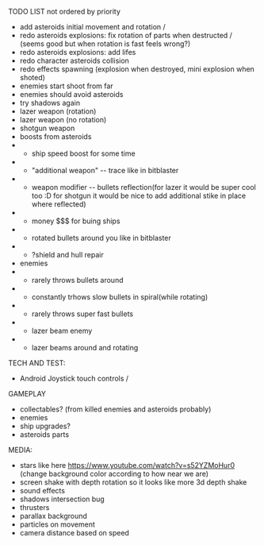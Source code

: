 TODO LIST
not ordered by priority
* add asteroids initial movement and rotation \/
* redo asteroids explosions: fix rotation of parts when destructed \/ (seems good but when rotation is fast feels wrong?)
* redo asteroids explosions: add lifes
* redo character asteroids collision
* redo effects spawning (explosion when destroyed, mini explosion when shoted)
* enemies start shoot from far
* enemies should avoid asteroids
* try shadows again
* lazer weapon (rotation)
* lazer weapon (no rotation)
* shotgun weapon
* boosts from asteroids
* * ship speed boost for some time
* * "additional weapon"  -- trace like in bitblaster
* * weapon modifier -- bullets reflection(for lazer it would be super cool too :D for shotgun it would be nice to add additional stike in place where reflected)
* * money $$$ for buing ships
* * rotated bullets around you like in bitblaster
* * ?shield and hull repair
* enemies
* * rarely throws bullets around
* * constantly trhows slow bullets in spiral(while rotating)
* * rarely throws super fast bullets
* * lazer beam enemy
* * lazer beams around and rotating

TECH AND TEST:
* Android Joystick touch controls \/

GAMEPLAY
* collectables? (from killed enemies and asteroids probably)
* enemies
* ship upgrades?
* asteroids parts

MEDIA:
* stars like here https://www.youtube.com/watch?v=s52YZMoHur0  (change background color according to how near we are)
* screen shake with depth rotation so it looks like more 3d depth shake
* sound effects
* shadows intersection bug
* thrusters
* parallax background
* particles on movement
* camera distance based on speed
